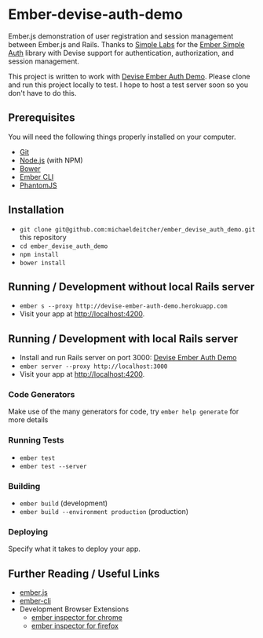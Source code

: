 # Ember-devise-auth-demo

Ember.js demonstration of user registration and session management between Ember.js and Rails. 
Thanks to [Simple Labs](http://simplabs.com/) for the [Ember Simple Auth](https://github.com/simplabs/ember-simple-auth) library with Devise support for authentication, authorization, and session management. 

This project is written to work with [Devise Ember Auth Demo](https://github.com/michaeldeitcher/devise_ember_auth_demo). Please clone and run this project locally to test. I hope to host a test server soon so you don't have to do this.

## Prerequisites

You will need the following things properly installed on your computer.

* [Git](http://git-scm.com/)
* [Node.js](http://nodejs.org/) (with NPM)
* [Bower](http://bower.io/)
* [Ember CLI](http://www.ember-cli.com/)
* [PhantomJS](http://phantomjs.org/)

## Installation

* `git clone git@github.com:michaeldeitcher/ember_devise_auth_demo.git` this repository
* `cd ember_devise_auth_demo`
* `npm install`
* `bower install`

## Running / Development without local Rails server
* `ember s --proxy http://devise-ember-auth-demo.herokuapp.com` 
* Visit your app at [http://localhost:4200](http://localhost:4200).

## Running / Development with local Rails server
* Install and run Rails server on port 3000: [Devise Ember Auth Demo](https://github.com/michaeldeitcher/devise_ember_auth_demo)
* `ember server --proxy http://localhost:3000`
* Visit your app at [http://localhost:4200](http://localhost:4200).

### Code Generators

Make use of the many generators for code, try `ember help generate` for more details

### Running Tests

* `ember test`
* `ember test --server`

### Building

* `ember build` (development)
* `ember build --environment production` (production)

### Deploying

Specify what it takes to deploy your app.

## Further Reading / Useful Links

* [ember.js](http://emberjs.com/)
* [ember-cli](http://www.ember-cli.com/)
* Development Browser Extensions
  * [ember inspector for chrome](https://chrome.google.com/webstore/detail/ember-inspector/bmdblncegkenkacieihfhpjfppoconhi)
  * [ember inspector for firefox](https://addons.mozilla.org/en-US/firefox/addon/ember-inspector/)


